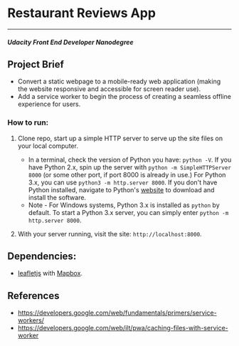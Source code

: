 # Restaurant Reviews App
---
#### _Udacity Front End Developer Nanodegree_

## Project Brief

* Convert a static webpage to a mobile-ready web application (making the website responsive and accessible for screen reader use). 
* Add a service worker to begin the process of creating a seamless offline experience for users.

### How to run:

1. Clone repo, start up a simple HTTP server to serve up the site files on your local computer.

    * In a terminal, check the version of Python you have: `python -V`. If you have Python 2.x, spin up the server with `python -m SimpleHTTPServer 8000` (or some other port, if port 8000 is already in use.) For Python 3.x, you can use `python3 -m http.server 8000`. If you don't have Python installed, navigate to Python's [website](https://www.python.org/) to download and install the software.
   * Note -  For Windows systems, Python 3.x is installed as `python` by default. To start a Python 3.x server, you can simply enter `python -m http.server 8000`.
2. With your server running, visit the site: `http://localhost:8000`.

## Dependencies:

* [leafletjs](https://leafletjs.com/) with [Mapbox](https://www.mapbox.com/).


## References

* https://developers.google.com/web/fundamentals/primers/service-workers/
* https://developers.google.com/web/ilt/pwa/caching-files-with-service-worker
